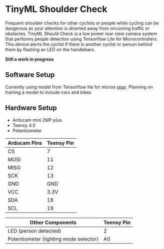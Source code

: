 # TinyML Shoulder Check
Frequent shoulder checks for other cyclists or people while cycling can be dangerous as your attention is diverted away from oncoming traffic or obstacles. TinyML Should Check is a low power rear view camera system that performs people detection using Tensorflow Lite for Microcontrollers. This device alerts the cyclist if there is another cyclist or person behind them by flashing an LED on the handlebars.

**Still a work in progress**

## Software Setup
Currently using model from Tensorflow lite for micros [repo](https://github.com/tensorflow/tensorflow/tree/master/tensorflow/lite/micro/examples/person_detection/arduino).
Planning on training a model to include cars and bikes

## Hardware Setup
* Arducam mini 2MP plus 
* Teensy 4.0
* Potentiometer

Arducam Pins | Teensy Pin
------------ | -------------
CS | 7
MOSI | 11
MISO | 12
SCK | 13
GND | GND
VCC | 3.3V
SDA | 18
SCL | 19

Other Components | Teensy Pin
------------ | -------------
LED (person detected) | 2
Potentiometer (lighting mode selector) | A0
